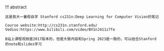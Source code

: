 !!! abstract

    这是我大一暑假自学 Stanford cs231n:Deep Learning for Computer Vision的笔记
    
    Course website:http://cs231n.stanford.edu/
    Vedios:https://www.bilibili.com/video/BV1nJ411z7fe
    
    B站上课程视频是2017版本的，但是大致内容和Spring 2023是一致的，可以结合Stanford的note和slides学习



